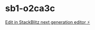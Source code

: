 # sb1-o2ca3c

[Edit in StackBlitz next generation editor ⚡️](https://stackblitz.com/~/github.com/rkaiautomations123/sb1-o2ca3c)